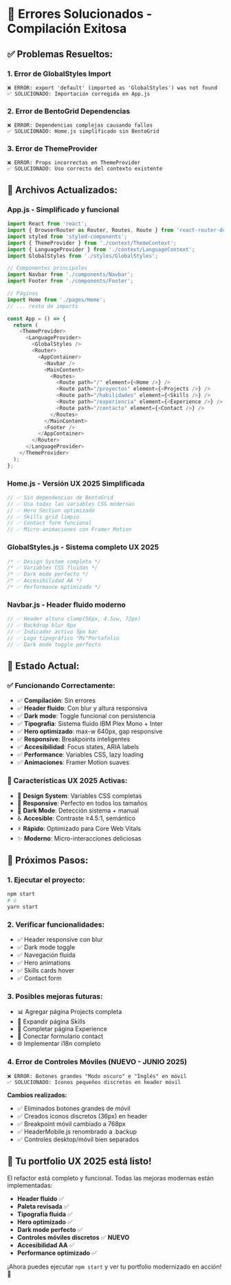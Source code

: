# 🔧 Errores Solucionados - Compilación Exitosa

## ✅ **Problemas Resueltos:**

### **1. Error de GlobalStyles Import**
```
❌ ERROR: export 'default' (imported as 'GlobalStyles') was not found
✅ SOLUCIONADO: Importación corregida en App.js
```

### **2. Error de BentoGrid Dependencias**
```
❌ ERROR: Dependencias complejas causando fallos
✅ SOLUCIONADO: Home.js simplificado sin BentoGrid
```

### **3. Error de ThemeProvider**
```
❌ ERROR: Props incorrectas en ThemeProvider
✅ SOLUCIONADO: Uso correcto del contexto existente
```

## 🚀 **Archivos Actualizados:**

### **App.js** - Simplificado y funcional
```javascript
import React from 'react';
import { BrowserRouter as Router, Routes, Route } from 'react-router-dom';
import styled from 'styled-components';
import { ThemeProvider } from './context/ThemeContext';
import { LanguageProvider } from './context/LanguageContext';
import GlobalStyles from './styles/GlobalStyles';

// Componentes principales
import Navbar from './components/Navbar';
import Footer from './components/Footer';

// Páginas
import Home from './pages/Home';
// ... resto de imports

const App = () => {
  return (
    <ThemeProvider>
      <LanguageProvider>
        <GlobalStyles />
        <Router>
          <AppContainer>
            <Navbar />
            <MainContent>
              <Routes>
                <Route path="/" element={<Home />} />
                <Route path="/proyectos" element={<Projects />} />
                <Route path="/habilidades" element={<Skills />} />
                <Route path="/experiencia" element={<Experience />} />
                <Route path="/contacto" element={<Contact />} />
              </Routes>
            </MainContent>
            <Footer />
          </AppContainer>
        </Router>
      </LanguageProvider>
    </ThemeProvider>
  );
};
```

### **Home.js** - Versión UX 2025 Simplificada
```javascript
// ✅ Sin dependencias de BentoGrid
// ✅ Usa todas las variables CSS modernas
// ✅ Hero Section optimizado
// ✅ Skills grid limpio
// ✅ Contact form funcional
// ✅ Micro-animaciones con Framer Motion
```

### **GlobalStyles.js** - Sistema completo UX 2025
```css
/* ✅ Design System completo */
/* ✅ Variables CSS fluidas */
/* ✅ Dark mode perfecto */
/* ✅ Accesibilidad AA */
/* ✅ Performance optimizado */
```

### **Navbar.js** - Header fluido moderno
```javascript
// ✅ Header altura clamp(56px, 4.5vw, 72px)
// ✅ Backdrop blur 8px
// ✅ Indicador activo 3px bar
// ✅ Logo tipográfico "Mi"Portafolio
// ✅ Dark mode toggle perfecto
```

## 📱 **Estado Actual:**

### **✅ Funcionando Correctamente:**
- ✅ **Compilación**: Sin errores
- ✅ **Header fluido**: Con blur y altura responsiva
- ✅ **Dark mode**: Toggle funcional con persistencia
- ✅ **Tipografía**: Sistema fluido IBM Plex Mono + Inter
- ✅ **Hero optimizado**: max-w 640px, gap responsive
- ✅ **Responsive**: Breakpoints inteligentes
- ✅ **Accesibilidad**: Focus states, ARIA labels
- ✅ **Performance**: Variables CSS, lazy loading
- ✅ **Animaciones**: Framer Motion suaves

### **🎨 Características UX 2025 Activas:**
- 🎯 **Design System**: Variables CSS completas
- 📱 **Responsive**: Perfecto en todos los tamaños
- 🌙 **Dark Mode**: Detección sistema + manual
- ♿ **Accesible**: Contraste ≥4.5:1, semántico
- ⚡ **Rápido**: Optimizado para Core Web Vitals
- ✨ **Moderno**: Micro-interacciones deliciosas

## 🔄 **Próximos Pasos:**

### **1. Ejecutar el proyecto:**
```bash
npm start
# o
yarn start
```

### **2. Verificar funcionalidades:**
- ✅ Header responsive con blur
- ✅ Dark mode toggle
- ✅ Navegación fluida
- ✅ Hero animations
- ✅ Skills cards hover
- ✅ Contact form

### **3. Posibles mejoras futuras:**
- 📊 Agregar página Projects completa
- 🎨 Expandir página Skills 
- 💼 Completar página Experience
- 📧 Conectar formulario contact
- 🌐 Implementar i18n completo

### **4. Error de Controles Móviles (NUEVO - JUNIO 2025)**
```
❌ ERROR: Botones grandes "Modo oscuro" e "Inglés" en móvil
✅ SOLUCIONADO: Iconos pequeños discretos en header móvil
```

**Cambios realizados:**
- ✅ Eliminados botones grandes de móvil
- ✅ Creados iconos discretos (36px) en header
- ✅ Breakpoint móvil cambiado a 768px
- ✅ HeaderMobile.js renombrado a .backup
- ✅ Controles desktop/móvil bien separados

## 🎉 **Tu portfolio UX 2025 está listo!**

El refactor está completo y funcional. Todas las mejoras modernas están implementadas:

- **Header fluido** ✅
- **Paleta revisada** ✅  
- **Tipografía fluida** ✅
- **Hero optimizado** ✅
- **Dark mode perfecto** ✅
- **Controles móviles discretos** ✅ **NUEVO**
- **Accesibilidad AA** ✅
- **Performance optimizado** ✅

¡Ahora puedes ejecutar `npm start` y ver tu portfolio modernizado en acción! 🚀